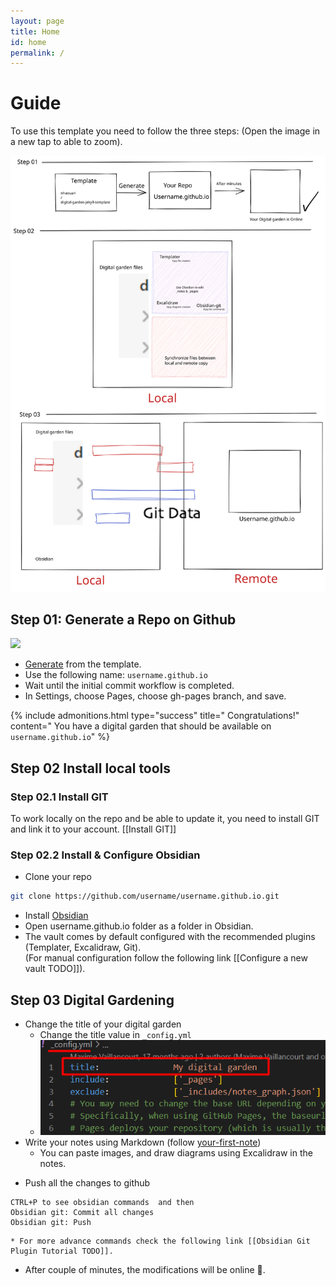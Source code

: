```yaml
---
layout: page
title: Home
id: home
permalink: /
---
```

# Guide 

To use this template you need to follow the three steps:  (Open the image in a new tap to able to zoom).

![](assets/images/threeSteps.svg)

## Step 01: Generate a Repo on Github 


![](assets/deployment%20of%20digital%20garden.gif)

* [Generate](https://github.com/nhaouari/digital-garden-jekyll-template/generate) from the template. 
* Use the following name: `username.github.io`
* Wait until the initial commit workflow is completed. 
* In Settings, choose Pages, choose gh-pages branch, and save. 

 {% include admonitions.html type="success" title=" Congratulations!" content=" You have a digital garden that should be available on  `username.github.io`" %}


## Step 02 Install local tools
### Step 02.1 Install GIT
To work locally on the repo and be able to update it, you need to install GIT and link it to your account. 
[[Install GIT]]

### Step 02.2 Install & Configure Obsidian
* Clone your repo  
```sh
git clone https://github.com/username/username.github.io.git
```
* Install [Obsidian](https://obsidian.md/)
* Open username.github.io folder as a folder in Obsidian. 
* The vault comes by default configured with the recommended plugins (Templater, Excalidraw, Git).  
(For manual configuration follow the following link [[Configure a new vault TODO]]).

## Step 03 Digital Gardening  
* Change the title of your digital garden
	* Change the title value in `_config.yml`
	* ![](assets/images/Pasted%20image%2020221107190222.png)
* Write your notes using Markdown (follow [your-first-note](your-first-note.md))
	- You can paste images, and draw diagrams using Excalidraw in the notes.
-  Push all the changes to github
```
CTRL+P to see obsidian commands  and then 
Obsidian git: Commit all changes 
Obsidian git: Push 
```
	* For more advance commands check the following link [[Obsidian Git Plugin Tutorial TODO]].
* After couple of minutes, the modifications will be online 🚀.